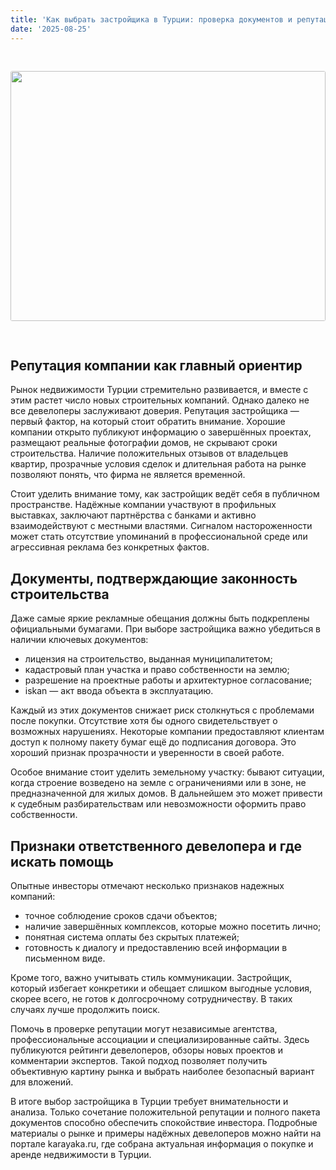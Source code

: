 ```yaml
---
title: 'Как выбрать застройщика в Турции: проверка документов и репутации'
date: '2025-08-25'
---
```


<img src="https://karayaka.ru/assets/images/articles/article16.jpg" width=100% height="400" style="object-fit: cover; border-radius: 3px; margin: 30px auto;" />

## Репутация компании как главный ориентир

Рынок недвижимости Турции стремительно развивается, и вместе с этим растет число новых строительных компаний. Однако далеко не все девелоперы заслуживают доверия. Репутация застройщика — первый фактор, на который стоит обратить внимание. Хорошие компании открыто публикуют информацию о завершённых проектах, размещают реальные фотографии домов, не скрывают сроки строительства. Наличие положительных отзывов от владельцев квартир, прозрачные условия сделок и длительная работа на рынке позволяют понять, что фирма не является временной.

Стоит уделить внимание тому, как застройщик ведёт себя в публичном пространстве. Надёжные компании участвуют в профильных выставках, заключают партнёрства с банками и активно взаимодействуют с местными властями. Сигналом настороженности может стать отсутствие упоминаний в профессиональной среде или агрессивная реклама без конкретных фактов.

## Документы, подтверждающие законность строительства

Даже самые яркие рекламные обещания должны быть подкреплены официальными бумагами. При выборе застройщика важно убедиться в наличии ключевых документов:

- лицензия на строительство, выданная муниципалитетом;
- кадастровый план участка и право собственности на землю;
- разрешение на проектные работы и архитектурное согласование;
- iskan — акт ввода объекта в эксплуатацию.

Каждый из этих документов снижает риск столкнуться с проблемами после покупки. Отсутствие хотя бы одного свидетельствует о возможных нарушениях. Некоторые компании предоставляют клиентам доступ к полному пакету бумаг ещё до подписания договора. Это хороший признак прозрачности и уверенности в своей работе.

Особое внимание стоит уделить земельному участку: бывают ситуации, когда строение возведено на земле с ограничениями или в зоне, не предназначенной для жилых домов. В дальнейшем это может привести к судебным разбирательствам или невозможности оформить право собственности.

## Признаки ответственного девелопера и где искать помощь

Опытные инвесторы отмечают несколько признаков надежных компаний:

- точное соблюдение сроков сдачи объектов;
- наличие завершённых комплексов, которые можно посетить лично;
- понятная система оплаты без скрытых платежей;
- готовность к диалогу и предоставлению всей информации в письменном виде.

Кроме того, важно учитывать стиль коммуникации. Застройщик, который избегает конкретики и обещает слишком выгодные условия, скорее всего, не готов к долгосрочному сотрудничеству. В таких случаях лучше продолжить поиск.

Помочь в проверке репутации могут независимые агентства, профессиональные ассоциации и специализированные сайты. Здесь публикуются рейтинги девелоперов, обзоры новых проектов и комментарии экспертов. Такой подход позволяет получить объективную картину рынка и выбрать наиболее безопасный вариант для вложений.

В итоге выбор застройщика в Турции требует внимательности и анализа. Только сочетание положительной репутации и полного пакета документов способно обеспечить спокойствие инвестора. Подробные материалы о рынке и примеры надёжных девелоперов можно найти на портале karayaka.ru, где собрана актуальная информация о покупке и аренде недвижимости в Турции.
